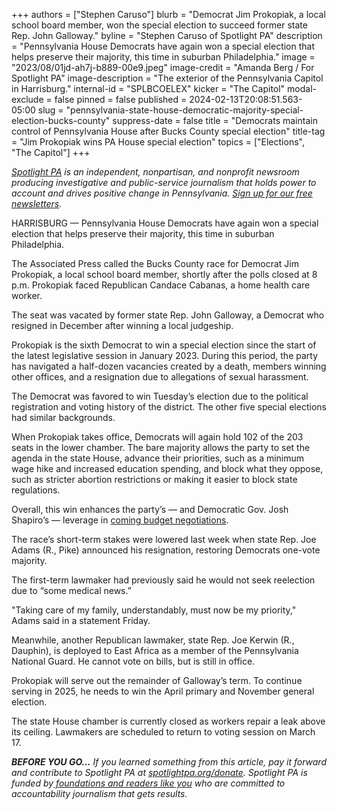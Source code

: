 +++
authors = ["Stephen Caruso"]
blurb = "Democrat Jim Prokopiak, a local school board member, won the special election to succeed former state Rep. John Galloway."
byline = "Stephen Caruso of Spotlight PA"
description = "Pennsylvania House Democrats have again won a special election that helps preserve their majority, this time in suburban Philadelphia."
image = "2023/08/01jd-ah7j-b889-00e9.jpeg"
image-credit = "Amanda Berg / For Spotlight PA"
image-description = "The exterior of the Pennsylvania Capitol in Harrisburg."
internal-id = "SPLBCOELEX"
kicker = "The Capitol"
modal-exclude = false
pinned = false
published = 2024-02-13T20:08:51.563-05:00
slug = "pennsylvania-state-house-democratic-majority-special-election-bucks-county"
suppress-date = false
title = "Democrats maintain control of Pennsylvania House after Bucks County special election"
title-tag = "Jim Prokopiak wins PA House special election"
topics = ["Elections", "The Capitol"]
+++

<a href="https://www.spotlightpa.org/"><em>Spotlight PA</em></a><em> is an independent, nonpartisan, and nonprofit newsroom producing investigative and public-service journalism that holds power to account and drives positive change in Pennsylvania. </em><a href="https://www.spotlightpa.org/newsletters"><em>Sign up for our free newsletters</em></a><em>.</em>

HARRISBURG — Pennsylvania House Democrats have again won a special election that helps preserve their majority, this time in suburban Philadelphia.

The Associated Press called the Bucks County race for Democrat Jim Prokopiak, a local school board member, shortly after the polls closed at 8 p.m. Prokopiak faced Republican Candace Cabanas, a home health care worker.

The seat was vacated by former state Rep. John Galloway, a Democrat who resigned in December after winning a local judgeship.

<script src="https://www.spotlightpa.org/embed.js" async></script><div data-spl-embed-version="1" data-spl-src="https://www.spotlightpa.org/embeds/newsletter/"></div>

Prokopiak is the sixth Democrat to win a special election since the start of the latest legislative session in January 2023. During this period, the party has navigated a half-dozen vacancies created by a death, members winning other offices, and a resignation due to allegations of sexual harassment.

The Democrat was favored to win Tuesday’s election due to the political registration and voting history of the district. The other five special elections had similar backgrounds.

When Prokopiak takes office, Democrats will again hold 102 of the 203 seats in the lower chamber. The bare majority allows the party to set the agenda in the state House, advance their priorities, such as a minimum wage hike and increased education spending, and block what they oppose, such as stricter abortion restrictions or making it easier to block state regulations.

Overall, this win enhances the party’s — and Democratic Gov. Josh Shapiro’s — leverage in <a href="https://www.spotlightpa.org/news/2024/02/pennsylvania-josh-shapiro-budget-2024-education-legal-marijuana-skill-games/">coming budget negotiations</a>.

The race’s short-term stakes were lowered last week when state Rep. Joe Adams (R., Pike) announced his resignation, restoring Democrats one-vote majority. <strong></strong>

<script src="https://www.spotlightpa.org/embed.js" async></script><div data-spl-embed-version="1" data-spl-src="https://www.spotlightpa.org/embeds/donate/"></div>

The first-term lawmaker had previously said he would not seek reelection due to “some medical news.”

&#34;Taking care of my family, understandably, must now be my priority,&#34; Adams said in a statement Friday.

Meanwhile, another Republican lawmaker, state Rep. Joe Kerwin (R., Dauphin), is deployed to East Africa as a member of the Pennsylvania National Guard. He cannot vote on bills, but is still in office.

Prokopiak will serve out the remainder of Galloway’s term. To continue serving in 2025, he needs to win the April primary and November general election.

The state House chamber is currently closed as workers repair a leak above its ceiling. Lawmakers are scheduled to return to voting session on March 17.

<strong><em>BEFORE YOU GO…</em></strong><em> If you learned something from this article, pay it forward and contribute to Spotlight PA at </em><a href="http://spotlightpa.org/donate"><em>spotlightpa.org/donate</em></a><em>. Spotlight PA is funded by</em><a href="https://www.spotlightpa.org/support"><em> foundations and readers like you</em></a><em> who are committed to accountability journalism that gets results.</em>

